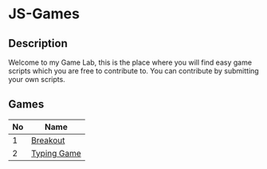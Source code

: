 # JS-Games

## Description
Welcome to my Game Lab, this is the place where you will find easy game scripts which you are free to contribute to. You can contribute by submitting your own scripts.

## Games
|No|Name|
|---|---|
|1|<a href="">Breakout</a>|
|2|<a href="">Typing Game</a>|

